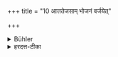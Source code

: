 +++
title = "10 आत्ततेजसाम् भोजनं वर्जयेत्"

+++

<details><summary>Bühler</summary>

10. He shall avoid to eat those things which have lost their strength (as butter-milk, curds, and whey).
</details>

<details><summary>हरदत्त-टीका</summary>

## सूत्रम्
आत्ततेजसा भोजनं वर्जयेत् ॥ १० ॥  
### टिप्पनी
आत्ततेजांसि तक्रवाजिनादीनि । तानि नोपभुञ्जीत ॥ १०॥
</details>
